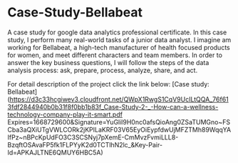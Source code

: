 # Case-Study-Bellabeat
A case study for google data analytics professional certificate.
In this case study, I perform many real-world tasks of a junior data analyst. I imagine am working for Bellabeat, a high-tech manufacturer of health focused products for women, and meet different characters and team members. In order to answer the key business questions, I will follow the steps of the data analysis process: ask, prepare, process, analyze, share, and act.

For detail description of the project click the link below:
[Case study: Bellabeat](https://d3c33hcgiwev3.cloudfront.net/QWpX1RwgS1CqV9UcILtQQA_76f613fdf2844940b0b31f8f0bb1b83f_Case-Study-2-_-How-can-a-wellness-technology-company-play-it-smart.pdf Expires=1668729600&Signature=YuGlil9H0nc0afsQioAng0ZSaTUMGno~FSCba3aQXiUTgVWLCORk2jKPILaKRF03V65EyOiEypfdwUjMFZTMh89WqqYAIfPz~nBPcKpUdFO3C3SCSNyj7pXemE-CmMvzFvmiLLL8-BzqftOSAvaFP5fk1FLPYyK2d0TCTlhN2lc_&Key-Pair-Id=APKAJLTNE6QMUY6HBC5A)
